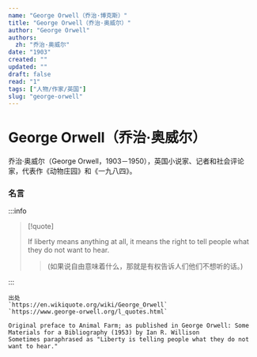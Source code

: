 ```yaml
---
name: "George Orwell（乔治·博克斯）"
title: "George Orwell（乔治·奥威尔）"
author: "George Orwell"
authors:
  zh: "乔治·奥威尔"
date: "1903"
created: ""
updated: ""
draft: false
read: "1"
tags: ["人物/作家/英国"]
slug: "george-orwell"
---
```


# George Orwell（乔治·奥威尔）

乔治·奥威尔（George Orwell，1903－1950），英国小说家、记者和社会评论家，代表作《动物庄园》和《一九八四》。

### 名言

:::info

> [!quote]
>
> If liberty means anything at all, it means the right to tell people what they do not want to hear.
>
> > (如果说自由意味着什么，那就是有权告诉人们他们不想听的话。)

:::

```
出处
`https://en.wikiquote.org/wiki/George_Orwell`
`https://www.george-orwell.org/l_quotes.html`

Original preface to Animal Farm; as published in George Orwell: Some Materials for a Bibliography (1953) by Ian R. Willison
Sometimes paraphrased as "Liberty is telling people what they do not want to hear."
```
